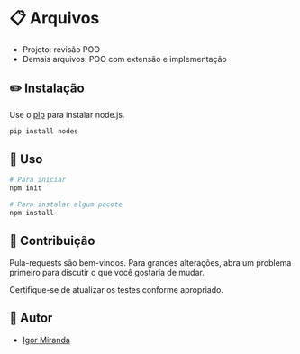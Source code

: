 # :clipboard: Arquivos

- Projeto: revisão POO
- Demais arquivos: POO com extensão e implementação

## :pencil2: Instalação 

Use o  [pip](https://pip.pypa.io/en/stable/) para instalar node.js.

```bash
pip install nodes
```

## :page_facing_up: Uso

```python
# Para iniciar
npm init

# Para instalar algum pacote
npm install
```

## :busts_in_silhouette: Contribuição
Pula-requests são bem-vindos. Para grandes alterações, abra um problema primeiro para discutir o que você gostaria de mudar.

Certifique-se de atualizar os testes conforme apropriado.

## :man: Autor
- [Igor Miranda](https://github.com/IgorCMiranda)

